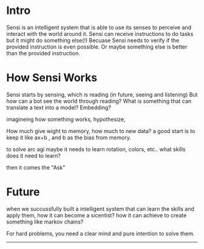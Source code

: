 # Intro
Sensi is an intelligent system that is able to use its senses to perceive and interact with the world around it.
Sensi can receive instructions to do tasks but it might do something else(!)
Becuase Sensi needs to verify if the provided instruction is even possible. Or maybe something else is better than the provided instruction.

# How Sensi Works
Sensi starts by sensing, which is reading (in future, seeing and listening)
But how can a bot see the world through reading?
What is something that can translate a text into a model? Embedding?

imagineing how something works, hypothesize, 

How much give wight to memory, how much to new data? a good start is to keep it like ax+b , and b as the bias from memory.


to solve arc agi maybe it needs to learn rotation, colors, etc.. what skills does it need to learn?

then it comes the "Ask"

# Future
when we succussfully built a intelligent system  that can learn the skills and apply them, how it can become a sicentist?
how it can achieve to create something like markov chains?

For hard problems, you need a clear mind and pure intention to solve them.

---
